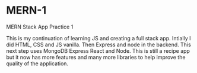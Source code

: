 # MERN-1
MERN Stack App Practice 1 

This is my continuation of learning JS and creating a full stack app. Intially I did HTML, CSS and JS vanilla. Then Express and node in the backend. This next step uses MongoDB Express React and Node. This is still a recipe app but it now has more features and many more libraries to help improve the quality of the application. 

